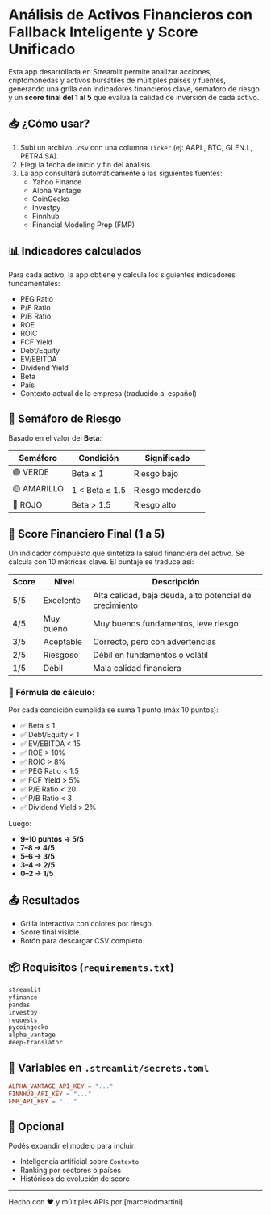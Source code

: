 # Análisis de Activos Financieros con Fallback Inteligente y Score Unificado

Esta app desarrollada en Streamlit permite analizar acciones, criptomonedas y activos bursátiles de múltiples países y fuentes, generando una grilla con indicadores financieros clave, semáforo de riesgo y un **score final del 1 al 5** que evalúa la calidad de inversión de cada activo.

## 📥 ¿Cómo usar?
1. Subí un archivo `.csv` con una columna `Ticker` (ej: AAPL, BTC, GLEN.L, PETR4.SA).
2. Elegí la fecha de inicio y fin del análisis.
3. La app consultará automáticamente a las siguientes fuentes:
   - Yahoo Finance
   - Alpha Vantage
   - CoinGecko
   - Investpy
   - Finnhub
   - Financial Modeling Prep (FMP)

## 📊 Indicadores calculados
Para cada activo, la app obtiene y calcula los siguientes indicadores fundamentales:

- PEG Ratio
- P/E Ratio
- P/B Ratio
- ROE
- ROIC
- FCF Yield
- Debt/Equity
- EV/EBITDA
- Dividend Yield
- Beta
- País
- Contexto actual de la empresa (traducido al español)

## 🚦 Semáforo de Riesgo
Basado en el valor del **Beta**:

| Semáforo   | Condición         | Significado              |
|------------|-------------------|---------------------------|
| 🟢 VERDE   | Beta ≤ 1          | Riesgo bajo              |
| 🟡 AMARILLO| 1 < Beta ≤ 1.5     | Riesgo moderado          |
| 🔴 ROJO    | Beta > 1.5        | Riesgo alto              |

## 🧮 Score Financiero Final (1 a 5)
Un indicador compuesto que sintetiza la salud financiera del activo. Se calcula con 10 métricas clave. El puntaje se traduce así:

| Score | Nivel      | Descripción                        |
|--------|------------|------------------------------------|
| 5/5    | Excelente | Alta calidad, baja deuda, alto potencial de crecimiento
| 4/5    | Muy bueno | Muy buenos fundamentos, leve riesgo
| 3/5    | Aceptable | Correcto, pero con advertencias
| 2/5    | Riesgoso  | Débil en fundamentos o volátil
| 1/5    | Débil     | Mala calidad financiera

### 🎯 Fórmula de cálculo:
Por cada condición cumplida se suma 1 punto (máx 10 puntos):

- ✅ Beta ≤ 1
- ✅ Debt/Equity < 1
- ✅ EV/EBITDA < 15
- ✅ ROE > 10%
- ✅ ROIC > 8%
- ✅ PEG Ratio < 1.5
- ✅ FCF Yield > 5%
- ✅ P/E Ratio < 20
- ✅ P/B Ratio < 3
- ✅ Dividend Yield > 2%

Luego:
- **9–10 puntos → 5/5**
- **7–8 → 4/5**
- **5–6 → 3/5**
- **3–4 → 2/5**
- **0–2 → 1/5**

## 📤 Resultados
- Grilla interactiva con colores por riesgo.
- Score final visible.
- Botón para descargar CSV completo.

## 📦 Requisitos (`requirements.txt`)
```txt
streamlit
yfinance
pandas
investpy
requests
pycoingecko
alpha_vantage
deep-translator
```

## 🔐 Variables en `.streamlit/secrets.toml`
```toml
ALPHA_VANTAGE_API_KEY = "..."
FINNHUB_API_KEY = "..."
FMP_API_KEY = "..."
```

## 🧪 Opcional
Podés expandir el modelo para incluir:
- Inteligencia artificial sobre `Contexto`
- Ranking por sectores o países
- Históricos de evolución de score

---
Hecho con ❤️ y múltiples APIs por [marcelodmartini]
